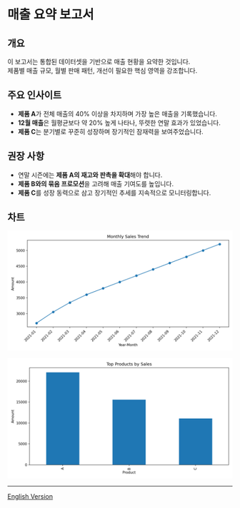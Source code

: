 # 매출 요약 보고서

## 개요
이 보고서는 통합된 데이터셋을 기반으로 매출 현황을 요약한 것입니다.  
제품별 매출 규모, 월별 판매 패턴, 개선이 필요한 핵심 영역을 강조합니다.

## 주요 인사이트
- **제품 A**가 전체 매출의 40% 이상을 차지하며 가장 높은 매출을 기록했습니다.
- **12월 매출**은 월평균보다 약 20% 높게 나타나, 뚜렷한 연말 효과가 있었습니다.
- **제품 C**는 분기별로 꾸준히 성장하며 장기적인 잠재력을 보여주었습니다.

## 권장 사항
- 연말 시즌에는 **제품 A의 재고와 판촉을 확대**해야 합니다.
- **제품 B와의 묶음 프로모션**을 고려해 매출 기여도를 높입니다.
- **제품 C**를 성장 동력으로 삼고 장기적인 추세를 지속적으로 모니터링합니다.

## 차트

![월별 매출 추세](data/img/01_monthly_sales.png)

![제품별 매출 상위](data/img/02_sales_by_product.png)

---
[English Version](sales_summary.md)

